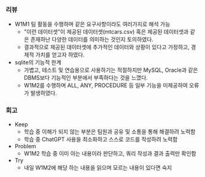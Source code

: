 ### 리뷰
- W1M1 팀 활동을 수행하며 같은 요구사항이라도 여러가지로 해석 가능
    - "이런 데이터셋"이 제공된 데이터셋(mtcars.csv) 혹은 제공된 데이터셋과 같은 존재하난 다양한 데이터를 의미하는 것인지 토의하였다.
    - 결과적으로 제공된 데이터셋에 추가적인 데이터와 상황이 있다고 가정하고, 경제적 가치를 얻고자 하였다.
- sqlite의 기능적 한계
    - 가볍고, 테스트 및 연습용으로 사용하기는 적절하지만 MySQL, Oracle과 같은 DBMS보다 기능적인 부분에서 부족하다는 것을 느꼈다.
    - W1M2를 수행하며 ALL, ANY, PROCEDURE 등 일부 기능을 미제공하여 오류가 발생하였다.

### 회고
- Keep
    - 학습 중 이해가 되지 않는 부분은 팀원과 공유 및 소통을 통해 해결하려 노력함
    - 학습 중 ChatGPT 사용을 최소화하고 스스로 코드를 작성하려 노력함
- Problem
    - W1M2 학습 중 이미 아는 내용이라 판단하고, 쿼리 작성과 결과 출력만 확인함
- Try
    - 내일 W1M2에 해당 하는 내용을 읽으며 모르는 내용이 있다면 숙지